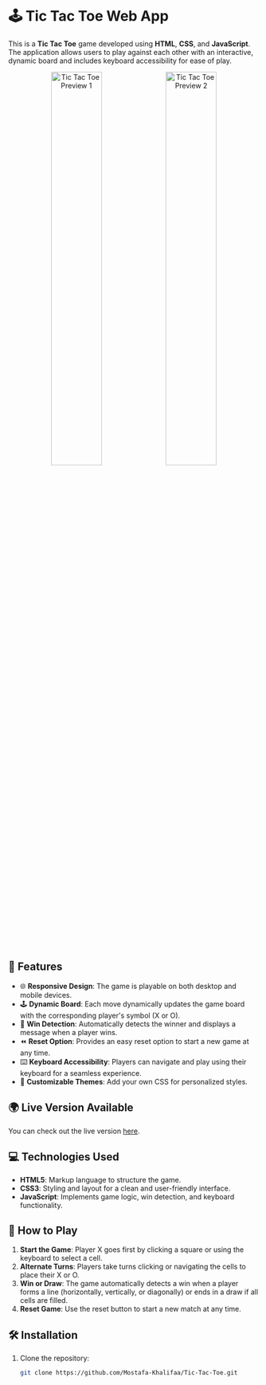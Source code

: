 # 🕹️ Tic Tac Toe Web App

This is a **Tic Tac Toe** game developed using **HTML**, **CSS**, and **JavaScript**. The application allows users to play against each other with an interactive, dynamic board and includes keyboard accessibility for ease of play.

<p align="center">
  <img src="![image](https://github.com/user-attachments/assets/898135ec-9db8-429f-8b0e-c3f2193f69d5)" alt="Tic Tac Toe Preview 1" width="45%" />
  <img src="./assets/tictactoe-preview2.png" alt="Tic Tac Toe Preview 2" width="45%" />
</p>

## 🚀 Features

- 🌐 **Responsive Design**: The game is playable on both desktop and mobile devices.
- 🕹️ **Dynamic Board**: Each move dynamically updates the game board with the corresponding player's symbol (X or O).
- 🎯 **Win Detection**: Automatically detects the winner and displays a message when a player wins.
- ⏪ **Reset Option**: Provides an easy reset option to start a new game at any time.
- ⌨️ **Keyboard Accessibility**: Players can navigate and play using their keyboard for a seamless experience.
- 🎨 **Customizable Themes**: Add your own CSS for personalized styles.

## 🌍 Live Version Available

You can check out the live version [here](https://mostafa-khalifaa.github.io/Tic-Tac-Toe/).

## 💻 Technologies Used

- **HTML5**: Markup language to structure the game.
- **CSS3**: Styling and layout for a clean and user-friendly interface.
- **JavaScript**: Implements game logic, win detection, and keyboard functionality.

## 📝 How to Play

1. **Start the Game**: Player X goes first by clicking a square or using the keyboard to select a cell.
2. **Alternate Turns**: Players take turns clicking or navigating the cells to place their X or O.
3. **Win or Draw**: The game automatically detects a win when a player forms a line (horizontally, vertically, or diagonally) or ends in a draw if all cells are filled.
4. **Reset Game**: Use the reset button to start a new match at any time.

## 🛠️ Installation

1. Clone the repository:
   ```bash
   git clone https://github.com/Mostafa-Khalifaa/Tic-Tac-Toe.git

